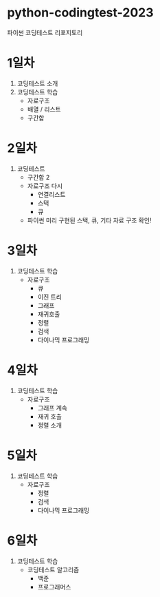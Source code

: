 # python-codingtest-2023
파이썬 코딩테스트 리포지토리

# 1일차
1. 코딩테스트 소개
2. 코딩테스트 학습
    - 자료구조
    - 배열 / 리스트
    - 구간합

# 2일차
1. 코딩테스트
    - 구간합 2
    - 자료구조 다시
        - 연결리스트
        - 스택
        - 큐
    - 파이썬 미리 구현된 스택, 큐, 기타 자료 구조 확인!

# 3일차
1. 코딩테스트 학습
    - 자료구조
        - 큐
        - 이진 트리
        - 그래프
        - 재귀호출
        - 정렬
        - 검색
        - 다이나믹 프로그래밍
# 4일차
1. 코딩테스트 학습
    - 자료구조
        - 그래프 계속
        - 재귀 호출
        - 정렬 소개

# 5일차
1. 코딩테스트 학습
    - 자료구조
        - 정렬
        - 검색
        - 다이나믹 프로그래밍

# 6일차
1. 코딩테스트 학습
    - 코딩테스트 알고리즘
        - 백준
        - 프로그래머스